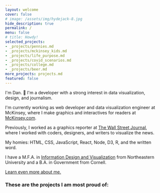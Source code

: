 ```yaml
---
layout: welcome
cover: false
# image: /assets/img/hydejack-8.jpg
hide_description: true
permalink: /
menu: false
# title: Howdy!
selected_projects:
- _projects/pennies.md
- _projects/mckinsey_kids.md
- _projects/life_purpose.md
- _projects/covid_scenarios.md
- _projects/college.md
- _projects/beer.md
more_projects: projects.md
featured: false
---
```

I'm Dan. 🎉 I'm a developer with a strong interest in data visualization, design, and journalism.

I'm currently working as web developer and data visualization engineer at McKinsey, where I make graphics and interactives for readers at [McKinsey.com](https://www.mckinsey.com).

Previously, I worked as a graphics reporter at [The Wall Street Journal](https://www.wsj.com), where I worked with coders, designers, and writers to visualize the news.

My homies: HTML, CSS, JavaScript, React, Node, D3, R, and the written word.

I have a M.F.A. in [Information Design and Visualization](https://www.northeastern.edu/visualization/) from Northeastern University and a B.A. in Government from Cornell.

[Learn even more about me.](./about.md)
### These are the projects I am most proud of:

<!--projects-->
